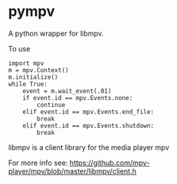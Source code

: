 pympv
=====
A python wrapper for libmpv.

To use

    import mpv
    m = mpv.Context()
    m.initialize()
    while True:
        event = m.wait_event(.01)
        if event.id == mpv.Events.none:
            continue
        elif event.id == mpv.Events.end_file:
            break
        elif event.id == mpv.Events.shutdown:
            break

libmpv is a client library for the media player mpv

For more info see: https://github.com/mpv-player/mpv/blob/master/libmpv/client.h
